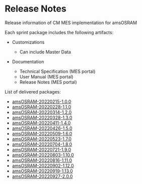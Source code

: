 # Release Notes

Release information of CM MES implementation for amsOSRAM

Each sprint package includes the following artifacts:

- Customizations
  - Can include Master Data

- Documentation
  - Technical Specification (MES portal)
  - User Manual (MES portal)
  - Release Notes (MES portal)

List of delivered packages:
* [amsOSRAM-20220215-1.0.0](/cmf.custom.help/releasenotes>AMSOsram-20220215-1_0_0)
* [amsOSRAM-20220228-1.1.0](/cmf.custom.help/releasenotes>AMSOsram-20220228-1_1_0)
* [amsOSRAM-20220314-1.2.0](/cmf.custom.help/releasenotes>AMSOsram-20220314-1.2.0)
* [amsOSRAM-20220328-1.3.0](/cmf.custom.help/releasenotes>AMSOsram-20220328-1.3.0)
* [amsOSRAM-20220411-1.4.0](/cmf.custom.help/releasenotes>AMSOsram-20220411-1.4.0)
* [amsOSRAM-20220426-1.5.0](/cmf.custom.help/releasenotes>AMSOsram-20220426-1.5.0)
* [amsOSRAM-20220509-1.6.0](/cmf.custom.help/releasenotes>AMSOsram-20220509-1.6.0)
* [amsOSRAM-20220523-1.7.0](/cmf.custom.help/releasenotes>AMSOsram-20220523-1.7.0)
* [amsOSRAM-20220704-1.8.0](/cmf.custom.help/releasenotes>AMSOsram-20220704-1.8.0)
* [amsOSRAM-20220721-1.9.0](/cmf.custom.help/releasenotes>AMSOsram-20220721-1.9.0)
* [amsOSRAM-20220803-1.10.0](/cmf.custom.help/releasenotes>AMSOsram-20220803-1.10.0)
* [amsOSRAM-20220816-1.11.0](/cmf.custom.help/releasenotes>AMSOsram-20220816-1.11.0)
* [amsOSRAM-20220902-1.12.0](/cmf.custom.help/releasenotes>AMSOsram-20220902-1.12.0)
* [amsOSRAM-20220919-1.13.0](/cmf.custom.help/releasenotes>AMSOsram-20220919-1.13.0)
* [amsOSRAM-20220927-2.0.0](/cmf.custom.help/releasenotes>AMSOsram-20220927-2.0.0)


